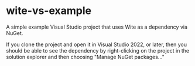 # wite-vs-example
A simple example Visual Studio project that uses Wite as a dependency via NuGet.

If you clone the project and open it in Visual Studio 2022, or later, then you should be able to see the dependency by right-clicking on the project in the solution explorer and then choosing "Manage NuGet packages..."
